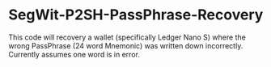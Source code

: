 # SegWit-P2SH-PassPhrase-Recovery
This code will recovery a wallet (specifically Ledger Nano S) where the wrong PassPhrase (24 word Mnemonic) was written down incorrectly.  Currently assumes one word is in error.

